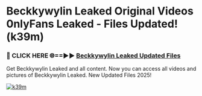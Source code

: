 # Beckkywylin Leaked Original Videos 0nlyFans Leaked - Files Updated! (k39m)

<h3>🔴 CLICK HERE 🌐==►► <a href="https://tinyurl.com/ehrbuxhb" rel="nofollow">Beckkywylin Leaked Updated Files</a></h3>

Get Beckkywylin Leaked and all content. Now you can access all videos and pictures of Beckkywylin Leaked. New Updated Files 2025!

[![k39m](https://i.imgur.com/lVYEuWS.gif)](https://tinyurl.com/ehrbuxhb)
